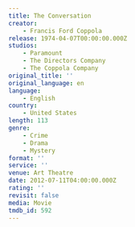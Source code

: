```yaml
---
title: The Conversation
creator:
    - Francis Ford Coppola
release: 1974-04-07T00:00:00.000Z
studios:
    - Paramount
    - The Directors Company
    - The Coppola Company
original_title: ''
original_language: en
language:
    - English
country:
    - United States
length: 113
genre:
    - Crime
    - Drama
    - Mystery
format: ''
service: ''
venue: Art Theatre
date: 2012-07-11T04:00:00.000Z
rating: ''
revisit: false
media: Movie
tmdb_id: 592
---
```



